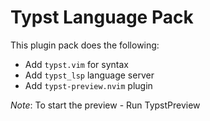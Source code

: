 # Typst Language Pack

This plugin pack does the following:

- Add `typst.vim` for syntax
- Add `typst_lsp` language server
- Add `typst-preview.nvim` plugin

_Note_: To start the preview - Run TypstPreview

<!-- vim: set ft=markdown: -->